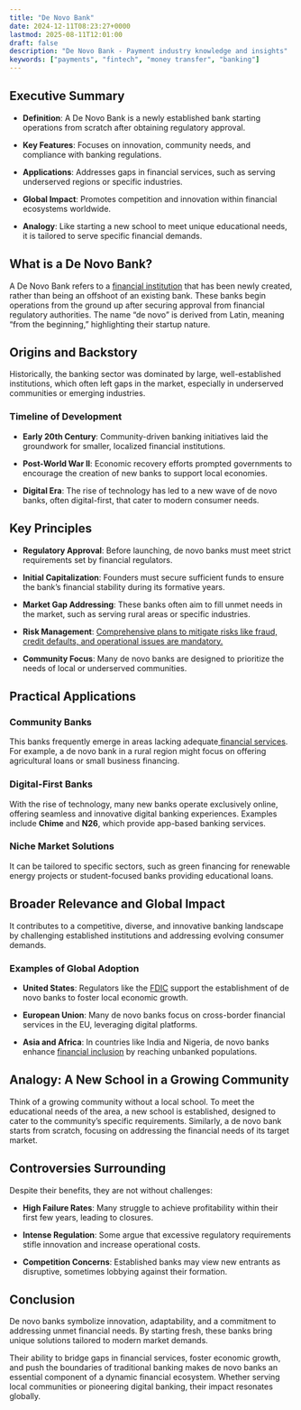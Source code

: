 ```yaml
---
title: "De Novo Bank"
date: 2024-12-11T08:23:27+0000
lastmod: 2025-08-11T12:01:00
draft: false
description: "De Novo Bank - Payment industry knowledge and insights"
keywords: ["payments", "fintech", "money transfer", "banking"]
---
```


## Executive Summary

- **Definition**: A De Novo Bank is a newly established bank starting operations from scratch after obtaining regulatory approval.

- **Key Features**: Focuses on innovation, community needs, and compliance with banking regulations.

- **Applications**: Addresses gaps in financial services, such as serving underserved regions or specific industries.

- **Global Impact**: Promotes competition and innovation within financial ecosystems worldwide.

- **Analogy**: Like starting a new school to meet unique educational needs, it is tailored to serve specific financial demands.

## What is a De Novo Bank?

A De Novo Bank refers to a [financial institution](https://faisalkhanllc.xyz/resources/payments-wiki/f/financial-institution-fi/) that has been newly created, rather than being an offshoot of an existing bank. These banks begin operations from the ground up after securing approval from financial regulatory authorities. The name “de novo” is derived from Latin, meaning “from the beginning,” highlighting their startup nature.

## Origins and Backstory

Historically, the banking sector was dominated by large, well-established institutions, which often left gaps in the market, especially in underserved communities or emerging industries.

### Timeline of Development

- **Early 20th Century**: Community-driven banking initiatives laid the groundwork for smaller, localized financial institutions.

- **Post-World War II**: Economic recovery efforts prompted governments to encourage the creation of new banks to support local economies.

- **Digital Era**: The rise of technology has led to a new wave of de novo banks, often digital-first, that cater to modern consumer needs.

## Key Principles

- **Regulatory Approval**: Before launching, de novo banks must meet strict requirements set by financial regulators.

- **Initial Capitalization**: Founders must secure sufficient funds to ensure the bank’s financial stability during its formative years.

- **Market Gap Addressing**: These banks often aim to fill unmet needs in the market, such as serving rural areas or specific industries.

- **Risk Management**: [Comprehensive plans to mitigate risks like fraud, credit defaults, and operational issues are mandatory.](https://faisalkhanllc.xyz/resources/payments-wiki/r/risk-reduction/)

- **Community Focus**: Many de novo banks are designed to prioritize the needs of local or underserved communities.

## Practical Applications 

### Community Banks

This banks frequently emerge in areas lacking adequate[ financial services](https://faisalkhanllc.xyz/resources/payments-wiki/f/financial-services/). For example, a de novo bank in a rural region might focus on offering agricultural loans or small business financing.

### Digital-First Banks

With the rise of technology, many new banks operate exclusively online, offering seamless and innovative digital banking experiences. Examples include **Chime** and **N26**, which provide app-based banking services.

### Niche Market Solutions

It can be tailored to specific sectors, such as green financing for renewable energy projects or student-focused banks providing educational loans.

## Broader Relevance and Global Impact

It contributes to a competitive, diverse, and innovative banking landscape by challenging established institutions and addressing evolving consumer demands.

### Examples of Global Adoption

- **United States**: Regulators like the [FDIC](https://faisalkhanllc.xyz/resources/payments-wiki/f/what-does-the-federal-deposit-insurance-corporation-fdic-do/) support the establishment of de novo banks to foster local economic growth.

- **European Union**: Many de novo banks focus on cross-border financial services in the EU, leveraging digital platforms.

- **Asia and Africa**: In countries like India and Nigeria, de novo banks enhance [financial inclusion](https://faisalkhanllc.xyz/resources/payments-wiki/f/what-is-financial-inclusion/) by reaching unbanked populations.

## Analogy: A New School in a Growing Community

Think of a growing community without a local school. To meet the educational needs of the area, a new school is established, designed to cater to the community’s specific requirements. Similarly, a de novo bank starts from scratch, focusing on addressing the financial needs of its target market.

## Controversies Surrounding 

Despite their benefits, they are not without challenges:

- **High Failure Rates**: Many struggle to achieve profitability within their first few years, leading to closures.

- **Intense Regulation**: Some argue that excessive regulatory requirements stifle innovation and increase operational costs.

- **Competition Concerns**: Established banks may view new entrants as disruptive, sometimes lobbying against their formation.

## Conclusion

De novo banks symbolize innovation, adaptability, and a commitment to addressing unmet financial needs. By starting fresh, these banks bring unique solutions tailored to modern market demands.

Their ability to bridge gaps in financial services, foster economic growth, and push the boundaries of traditional banking makes de novo banks an essential component of a dynamic financial ecosystem. Whether serving local communities or pioneering digital banking, their impact resonates globally.